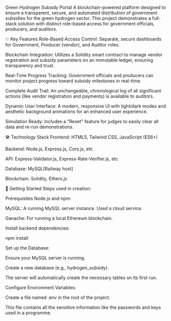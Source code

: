 Green Hydrogen Subsidy Portal
A blockchain-powered platform designed to ensure a transparent, secure, and automated distribution of government subsidies for the green hydrogen sector. This project demonstrates a full-stack solution with distinct role-based access for government officials, producers, and auditors.

✨ Key Features
Role-Based Access Control: Separate, secure dashboards for Government, Producer (vendor), and Auditor roles.

Blockchain Integration: Utilizes a Solidity smart contract to manage vendor registration and subsidy parameters on an immutable ledger, ensuring transparency and trust.

Real-Time Progress Tracking: Government officials and producers can monitor project progress toward subsidy milestones in real-time.

Complete Audit Trail: An unchangeable, chronological log of all significant actions (like vendor registration and payments) is available to auditors.

Dynamic User Interface: A modern, responsive UI with light/dark modes and aesthetic background animations for an enhanced user experience.

Simulation Ready: Includes a "Reset" feature for judges to easily clear all data and re-run demonstrations.

🛠️ Technology Stack
Frontend: HTML5, Tailwind CSS, JavaScript (ES6+)

Backend: Node.js, Express.js, Cors.js, etc

API: Express-Validator.js, Express-Rate-Verifier.js, etc

Database: MySQL[Railway host]

Blockchain: Solidity, Ethers.js

🚀 Getting Started
Steps used in creation:

Prerequisites
Node.js and npm:

MySQL: A running MySQL server instance. Used a cloud service.

Ganache: For running a local Ethereum blockchain.

Install backend dependencies:

npm install

Set up the Database:

Ensure your MySQL server is running.

Create a new database (e.g., hydrogen_subsidy).

The server will automatically create the necessary tables on its first run.

Configure Environment Variables:

Create a file named .env in the root of the project.

This file contains all the sensitive information like the passwords and keys used in a programme.
